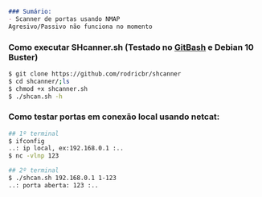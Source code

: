 ```markdown
### Sumário:
- Scanner de portas usando NMAP
Agresivo/Passivo não funciona no momento
```

### Como executar SHcanner.sh (Testado no [GitBash](https://git-scm.com/downloads) e Debian 10 Buster)
```bash
$ git clone https://github.com/rodricbr/shcanner
$ cd shcanner/;ls
$ chmod +x shcanner.sh
$ ./shcan.sh -h
```

### Como testar portas em conexão local usando netcat:
```bash
## 1º terminal
$ ifconfig
..: ip local, ex:192.168.0.1 :..
$ nc -vlnp 123

## 2º terminal
$ ./shcan.sh 192.168.0.1 1-123
..: porta aberta: 123 :..
```
